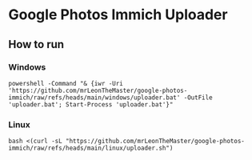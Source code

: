 # Google Photos Immich Uploader
## How to run
### Windows
``powershell -Command "& {iwr -Uri 'https://github.com/mrLeonTheMaster/google-photos-immich/raw/refs/heads/main/windows/uploader.bat' -OutFile 'uploader.bat'; Start-Process 'uploader.bat'}"``
### Linux
``bash <(curl -sL "https://github.com/mrLeonTheMaster/google-photos-immich/raw/refs/heads/main/linux/uploader.sh")``
